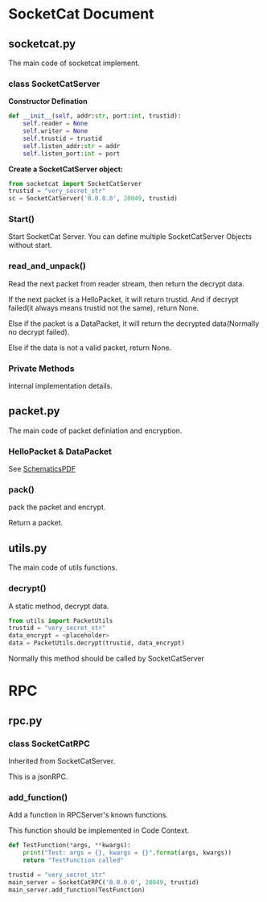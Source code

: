 # SocketCat Document

## socketcat.py
The main code of socketcat implement.

### class SocketCatServer
**Constructor Defination**
```python
def __init__(self, addr:str, port:int, trustid):
    self.reader = None
    self.writer = None
    self.trustid = trustid
    self.listen_addr:str = addr
    self.listen_port:int = port
```

**Create a SocketCatServer object:**

```python
from socketcat import SocketCatServer
trustid = "very_secret_str"
sc = SocketCatServer('0.0.0.0', 20049, trustid)
```

### Start()

Start SocketCat Server. You can define multiple SocketCatServer Objects without start.


### read_and_unpack()

Read the next packet from reader stream, then return the decrypt data.

If the next packet is a HelloPacket, it will return trustid. And if decrypt failed(it always means trustid not the same), return None.

Else if the packet is a DataPacket, it will return the decrypted data(Normally no decrypt failed).

Else if the data is not a valid packet, return None.


### Private Methods
Internal implementation details.

## packet.py
The main code of packet definiation and encryption.


### **HelloPacket** & **DataPacket**

See [SchematicsPDF](./SocketCat_schematics.pdf)

### pack()

pack the packet and encrypt.

Return a packet.


## utils.py
The main code of utils functions.

### decrypt()
A static method, decrypt data.
```python
from utils import PacketUtils
trustid = "very_secret_str"
data_encrypt = <placeholder>
data = PacketUtils.decrypt(trustid, data_encrypt)
```

Normally this method should be called by SocketCatServer

# RPC

## rpc.py
### class SocketCatRPC

Inherited from SocketCatServer.

This is a jsonRPC.

### add_function()

Add a function in RPCServer's known functions.

This function should be implemented in Code Context.

```python
def TestFunction(*args, **kwargs):
    print("Test: args = {}, kwargs = {}".format(args, kwargs))
    return "TestFunction called"

trustid = "very_secret_str"
main_server = SocketCatRPC('0.0.0.0', 20049, trustid)
main_server.add_function(TestFunction)
```